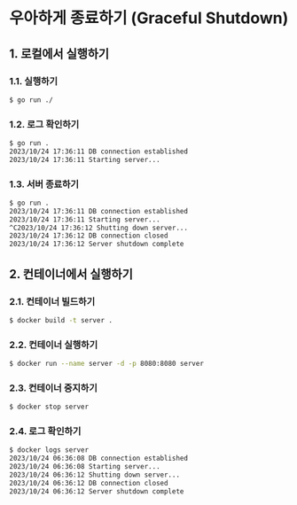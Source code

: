# 우아하게 종료하기 (Graceful Shutdown)

## 1. 로컬에서 실행하기

### 1.1. 실행하기

```bash
$ go run ./
```

### 1.2. 로그 확인하기

```bash
$ go run .
2023/10/24 17:36:11 DB connection established
2023/10/24 17:36:11 Starting server...
```

### 1.3. 서버 종료하기

```bash
$ go run .
2023/10/24 17:36:11 DB connection established
2023/10/24 17:36:11 Starting server...
^C2023/10/24 17:36:12 Shutting down server...
2023/10/24 17:36:12 DB connection closed
2023/10/24 17:36:12 Server shutdown complete
```

## 2. 컨테이너에서 실행하기

### 2.1. 컨테이너 빌드하기

```bash
$ docker build -t server .
```

### 2.2. 컨테이너 실행하기

```bash
$ docker run --name server -d -p 8080:8080 server
```

### 2.3. 컨테이너 중지하기

```bash
$ docker stop server
```

### 2.4. 로그 확인하기

```bash
$ docker logs server
2023/10/24 06:36:08 DB connection established
2023/10/24 06:36:08 Starting server...
2023/10/24 06:36:12 Shutting down server...
2023/10/24 06:36:12 DB connection closed
2023/10/24 06:36:12 Server shutdown complete
```